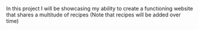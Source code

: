 In this project I will be showcasing my ability to create a functioning website that shares a multitude of recipes (Note that recipes will be added over time)
